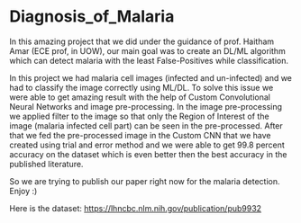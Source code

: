 # Diagnosis_of_Malaria

In this amazing project that we did under the guidance of prof. Haitham Amar (ECE prof, in UOW), our main goal was to create an DL/ML algorithm which can detect malaria with the least False-Positives while classification. 

In this project we had malaria cell images (infected and un-infected) and we had to classify the image correctly using ML/DL. To solve this issue we were able to get amazing result with the help of Custom Convolutional Neural Networks and image pre-processing. In the image pre-processing we applied filter to the image so that only the Region of Interest of the image (malaria infected cell part) can be seen in the pre-processed. After that we fed the pre-processed image in the Custom CNN that we have created using trial and error method and we were able to get 99.8 percent accuracy on the dataset which is even better then the best accuracy in the published literature.

So we are trying to publish our paper right now for the malaria detection. Enjoy :)

Here is the dataset: https://lhncbc.nlm.nih.gov/publication/pub9932
